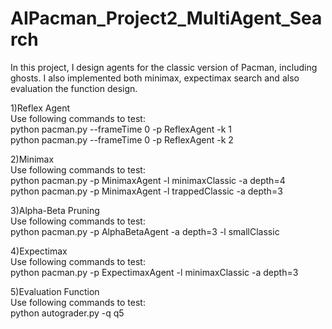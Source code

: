 # AIPacman_Project2_MultiAgent_Search

In this project, I design agents for the classic version of Pacman, including ghosts. I also implemented both minimax, expectimax search and also evaluation the function design.

1)Reflex Agent                                                                                      
Use following commands to test:                                                                                                         
python pacman.py --frameTime 0 -p ReflexAgent -k 1                                                                                                                 
python pacman.py --frameTime 0 -p ReflexAgent -k 2                                                                                                                  

2)Minimax                                                                                                                                                                 
Use following commands to test:                                                                                                                                           
python pacman.py -p MinimaxAgent -l minimaxClassic -a depth=4                                                                                                      
python pacman.py -p MinimaxAgent -l trappedClassic -a depth=3                                                                                                             

3)Alpha-Beta Pruning                                                                                                                                                  
Use following commands to test:                                                                                                                                 
python pacman.py -p AlphaBetaAgent -a depth=3 -l smallClassic

4)Expectimax       
Use following commands to test:                                                                                                                                     
python pacman.py -p ExpectimaxAgent -l minimaxClassic -a depth=3

5)Evaluation Function                                                                                                                                                
Use following commands to test:  
python autograder.py -q q5
